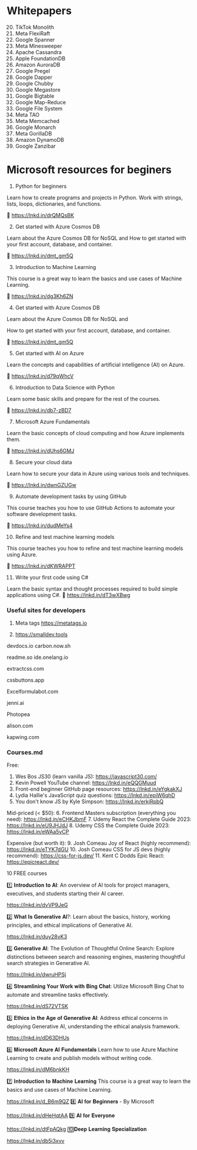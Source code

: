 # Whitepapers


20. TikTok Monolith
19. Meta FlexiRaft
18. Google Spanner
17. Meta Minesweeper
16. Apache Cassandra
15. Apple FoundationDB
14. Amazon AuroraDB
13. Google Pregel
12. Google Dapper
11. Google Chubby
10. Google Megastore
9. Google Bigtable
8. Google Map-Reduce
7. Google File System
6. Meta TAO
5. Meta Memcached
4. Google Monarch
3. Meta GorillaDB
2. Amazon DynamoDB
1. Google Zanzibar


# Microsoft resources for beginers


1. Python for beginners

Learn how to create programs and projects in Python. Work with strings, lists, loops, dictionaries, and functions.

🔗 https://lnkd.in/drQMQsBK

2. Get started with Azure Cosmos DB

Learn about the Azure Cosmos DB for NoSQL and
How to get started with your first account, database, and container.

🔗 https://lnkd.in/dmt_gm5Q

3. Introduction to Machine Learning

This course is a great way to learn the basics and use cases of Machine Learning.

🔗 https://lnkd.in/dg3Kh6ZN

4. Get started with Azure Cosmos DB

Learn about the Azure Cosmos DB for NoSQL and

How to get started with your first account, database, and container.

🔗 https://lnkd.in/dmt_gm5Q

5. Get started with AI on Azure

Learn the concepts and capabilities of artificial intelligence (AI) on Azure.

🔗 https://lnkd.in/d79qWhcV

6. Introduction to Data Science with Python

Learn some basic skills and prepare for the rest of the courses.

🔗 https://lnkd.in/db7-zBD7

7. Microsoft Azure Fundamentals

Learn the basic concepts of cloud computing and how Azure implements them.

🔗 https://lnkd.in/dUhs6GMJ

8. Secure your cloud data

Learn how to secure your data in Azure using various tools and techniques.

🔗 https://lnkd.in/dwnGZUGw

9. Automate development tasks by using GitHub

This course teaches you how to use GitHub Actions to automate your software development tasks.

🔗 https://lnkd.in/dudMeYs4

10. Refine and test machine learning models

This course teaches you how to refine and test machine learning models using Azure.

🔗 https://lnkd.in/dKWRAPPT

11. Write your first code using C#

Learn the basic syntax and thought processes required to build simple applications using C#.
🔗 https://lnkd.in/dT3wXBwg

### Useful sites for developers

1. Meta tags    https://metatags.io

2. https://smalldev.tools

devdocs.io
carbon.now.sh

readme.so
ide.onelang.io

extractcss.com

cssbuttons.app


Excelformulabot.com

jenni.ai

Photopea

alison.com

kapwing.com



### Courses.md

Free:
1. Wes Bos JS30 (learn vanilla JS): https://javascript30.com/
2. Kevin Powell YouTube channel: https://lnkd.in/eQQGMuud
3. Front-end beginner GitHub page resources: https://lnkd.in/eYgkakXJ
4. Lydia Hallie's JavaScript quiz questions: https://lnkd.in/epiW6qhD
5. You don't know JS by Kyle Simpson: https://lnkd.in/erkjRpbQ

Mid-priced (< $50):
6. Frontend Masters subscription (everything you need): https://lnkd.in/eCHKJbmF
7. Udemy React the Complete Guide 2023: https://lnkd.in/eU9JHJdJ
8. Udemy CSS the Complete Guide 2023: https://lnkd.in/eWAa5vCP

Expensive (but worth it):
9. Josh Comeau Joy of React (highly recommend): https://lnkd.in/eTYK7dGU
10. Josh Comeau CSS for JS devs (highly recommend): https://css-for-js.dev/
11. Kent C Dodds Epic React: https://epicreact.dev/


10 FREE courses

1️⃣ 𝐈𝐧𝐭𝐫𝐨𝐝𝐮𝐜𝐭𝐢𝐨𝐧 𝐭𝐨 𝐀𝐥: An overview of AI tools for project managers, executives, and students starting their AI career.

https://lnkd.in/dvVP9JeG

2️⃣ 𝐖𝐡𝐚𝐭 𝐈𝐬 𝐆𝐞𝐧𝐞𝐫𝐚𝐭𝐢𝐯𝐞 𝐀𝐥?: Learn about the basics, history, working principles, and ethical implications of Generative AI.

https://lnkd.in/duy28vK3

3️⃣ 𝐆𝐞𝐧𝐞𝐫𝐚𝐭𝐢𝐯𝐞 𝐀𝐥: The Evolution of Thoughtful Online Search: Explore distinctions between search and reasoning engines, mastering thoughtful search strategies in Generative AI.

https://lnkd.in/dwruHPSj

4️⃣ 𝐒𝐭𝐫𝐞𝐚𝐦𝐥𝐢𝐧𝐢𝐧𝐠 𝐘𝐨𝐮𝐫 𝐖𝐨𝐫𝐤 𝐰𝐢𝐭𝐡 𝐁𝐢𝐧𝐠 𝐂𝐡𝐚𝐭:
Utilize Microsoft Bing Chat to automate and streamline tasks effectively.

https://lnkd.in/dS72VTSK

5️⃣ 𝐄𝐭𝐡𝐢𝐜𝐬 𝐢𝐧 𝐭𝐡𝐞 𝐀𝐠𝐞 𝐨𝐟 𝐆𝐞𝐧𝐞𝐫𝐚𝐭𝐢𝐯𝐞 𝐀𝐥: Address ethical concerns in deploying Generative AI, understanding the ethical analysis framework.

https://lnkd.in/dD63DHUs

6️⃣ 𝐌𝐢𝐜𝐫𝐨𝐬𝐨𝐟𝐭 𝐀𝐳𝐮𝐫𝐞 𝐀𝐈 𝐅𝐮𝐧𝐝𝐚𝐦𝐞𝐧𝐭𝐚𝐥𝐬
Learn how to use Azure Machine Learning to create and publish models without writing code.

https://lnkd.in/dM6bnkKH

7️⃣ 𝐈𝐧𝐭𝐫𝐨𝐝𝐮𝐜𝐭𝐢𝐨𝐧 𝐭𝐨 𝐌𝐚𝐜𝐡𝐢𝐧𝐞 𝐋𝐞𝐚𝐫𝐧𝐢𝐧𝐠
This course is a great way to learn the basics and use cases of Machine Learning.

https://lnkd.in/d_B6m9QZ
8️⃣ 𝐀𝐈 𝐟𝐨𝐫 𝐁𝐞𝐠𝐢𝐧𝐧𝐞𝐫𝐬 - By Microsoft

https://lnkd.in/dHeHqtAA
9️⃣ 𝐀𝐈 𝐟𝐨𝐫 𝐄𝐯𝐞𝐫𝐲𝐨𝐧𝐞

https://lnkd.in/dtFpAQkg
🔟𝐃𝐞𝐞𝐩 𝐋𝐞𝐚𝐫𝐧𝐢𝐧𝐠 𝐒𝐩𝐞𝐜𝐢𝐚𝐥𝐢𝐳𝐚𝐭𝐢𝐨𝐧

https://lnkd.in/db5i3xvv
